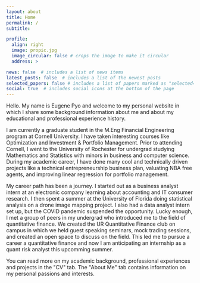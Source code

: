 ```yaml
---
layout: about
title: Home
permalink: /
subtitle: 

profile:
  align: right
  image: propic.jpg
  image_circular: false # crops the image to make it circular
  address: >

news: false  # includes a list of news items
latest_posts: false  # includes a list of the newest posts
selected_papers: false # includes a list of papers marked as "selected={true}"
social: true  # includes social icons at the bottom of the page
---
```

Hello. My name is Eugene Pyo and welcome to my personal website in which I share some background information about me and about my educational and professional experience history.

I am currently a graduate student in the M.Eng Financial Engineering program at Cornell University. I have taken interesting courses like Optimization and Investment & Portfolio Management. Prior to attending Cornell, I went to the University of Rochester for undergrad studying Mathematics and Statistics with minors in business and computer science. During my academic career, I have done many cool and technically driven projects like a technical entrepreneurship business plan, valuating NBA free agents, and improving linear regression for portfolio management. 

My career path has been a journey. I started out as a business analyst intern at an electronic company learning about accounting and IT consumer research. I then spent a summer at the University of Florida doing statistical analysis on a drone image mapping project. I also had a data analyst intern set up, but the COVID pandemic suspended the opportunity. Lucky enough, I met a group of peers in my undergrad who introduced me to the field of quantitative finance. We created the UR Quantitative Finance club on campus in which we held guest speaking seminars, mock trading sessions, and created an open space to discuss on the field. This led me to pursue a career a quantitative finance and now I am anticipating an internship as a quant risk analyst this upcomming summer.

You can read more on my academic background, professional experiences and projects in the "CV" tab. The "About Me" tab contains information on my personal passions and interests.

